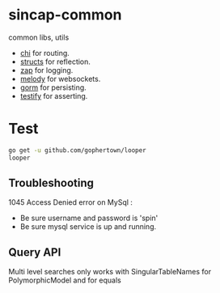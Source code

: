 # sincap-common

common libs, utils

- [chi](https://github.com/go-chi/chi) for routing.
- [structs](https://github.com/fatih/structs) for reflection.
- [zap](https://github.com/uber-go/zap) for logging.
- [melody](https://github.com/olahol/melody) for websockets.
- [gorm](https://github.com/jinzhu/gorm) for persisting.
- [testify](https://github.com/stretchr/testify) for asserting.

# Test

```bash
go get -u github.com/gophertown/looper
looper
```

## Troubleshooting

1045 Access Denied error on MySql :

- Be sure username and password is 'spin'
- Be sure mysql service is up and running.

## Query API

Multi level searches only works with SingularTableNames for PolymorphicModel and for equals
